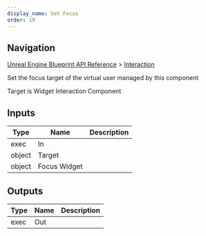 ```yaml
---
display_name: Set Focus
order: 19
---
```

## Navigation

[Unreal Engine Blueprint API Reference](https://dev.epicgames.com/documentation/en-us/unreal-engine/BlueprintAPI) > [Interaction](https://dev.epicgames.com/documentation/en-us/unreal-engine/BlueprintAPI/Interaction)

Set the focus target of the virtual user managed by this component

Target is Widget Interaction Component

## Inputs

| Type | Name | Description |
| --- | --- | --- |
| exec | In |  |
| object | Target |  |
| object | Focus Widget |  |

## Outputs

| Type | Name | Description |
| --- | --- | --- |
| exec | Out |  |
